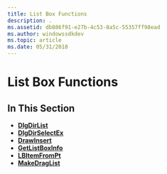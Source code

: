 ```yaml
---
title: List Box Functions
description: .
ms.assetid: db886f91-e27b-4c53-8a5c-55357ff98ead
ms.author: windowssdkdev
ms.topic: article
ms.date: 05/31/2018
---
```


# List Box Functions

## In This Section

-   [**DlgDirList**](/windows/desktop/api/Winuser/nf-winuser-dlgdirlista)
-   [**DlgDirSelectEx**](/windows/desktop/api/Winuser/nf-winuser-dlgdirselectexa)
-   [**DrawInsert**](/windows/desktop/api/Commctrl/nf-commctrl-drawinsert)
-   [**GetListBoxInfo**](/windows/desktop/api/Winuser/nf-winuser-getlistboxinfo)
-   [**LBItemFromPt**](/windows/desktop/api/Commctrl/nf-commctrl-lbitemfrompt)
-   [**MakeDragList**](/windows/desktop/api/Commctrl/nf-commctrl-makedraglist)

 

 




